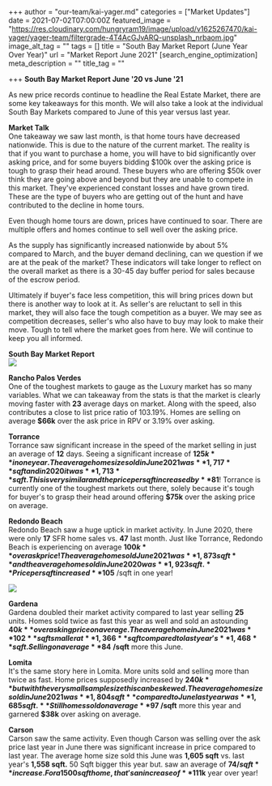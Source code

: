 +++
author = "our-team/kai-yager.md"
categories = ["Market Updates"]
date = 2021-07-02T07:00:00Z
featured_image = "https://res.cloudinary.com/hungryram19/image/upload/v1625267470/kai-yager/yager-team/filtergrade-4T4AcGJvARQ-unsplash_nrbaom.jpg"
image_alt_tag = ""
tags = []
title = "South Bay Market Report (June Year Over Year)"
url = "Market Report June 2021"
[search_engine_optimization]
meta_description = ""
title_tag = ""

+++
**South Bay Market Report June '20 vs June '21**  
  
As new price records continue to headline the Real Estate Market, there are some key takeaways for this month. We will also take a look at the individual South Bay Markets compared to June of this year versus last year.   
  
**Market Talk**  
One takeaway we saw last month, is that home tours have decreased nationwide. This is due to the nature of the current market. The reality is that if you want to purchase a home, you will have to bid significantly over asking price, and for some buyers bidding $100k over the asking price is tough to grasp their head around. These buyers who are offering $50k over think they are going above and beyond but they are unable to compete in this market. They've experienced constant losses and have grown tired. These are the type of buyers who are getting out of the hunt and have contributed to the decline in home tours.   
  
Even though home tours are down, prices have continued to soar. There are multiple offers and homes continue to sell well over the asking price.   
  
As the supply has significantly increased nationwide by about 5% compared to March, and the buyer demand declining, can we question if we are at the peak of the market? These indicators will take longer to reflect on the overall market as there is a 30-45 day buffer period for sales because of the escrow period.   
  
Ultimately if buyer's face less competition, this will bring prices down but there is another way to look at it. As seller's are reluctant to sell in this market, they will also face the tough competition as a buyer. We may see as competition decreases, seller's who also have to buy may look to make their move. Tough to tell where the market goes from here. We will continue to keep you all informed.   
  
  
**South Bay Market Report**  
![](https://res.cloudinary.com/hungryram19/image/upload/v1625267558/kai-yager/yager-team/Screen_Shot_2021-07-02_at_2.14.40_PM_kchph0.png)

**Rancho Palos Verdes**  
One of the toughest markets to gauge as the Luxury market has so many variables. What we can takeaway from the stats is that the market is clearly moving faster with **23** average days on market. Along with the speed, also contributes a close to list price ratio of 103.19%. Homes are selling on average **$66k** over the ask price in RPV or 3.19% over asking.   
  
  
**Torrance**  
Torrance saw significant increase in the speed of the market selling in just an average of **12** days. Seeing a significant increase of **$125k** in one year. The average home size sold in June 2021 was **1,717** sqft and in 2020 it was **1,713**sqft. This is very similar and the price per sqft increased by **$81**! Torrance is currently one of the toughest markets out there, solely because it's tough for buyer's to grasp their head around offering **$75k** over the asking price on average.   
  
  
**Redondo Beach**  
Redondo Beach saw a huge uptick in market activity. In June 2020, there were only **17** SFR home sales vs. **47** last month. Just like Torrance, Redondo Beach is experiencing on average **$100k** over ask price! The average home sold June 2021 was **1,873 sqft** and the average home sold in June 2020 was **1,923 sqft.**Price per sqft increased **$105** /sqft in one year!

![](https://res.cloudinary.com/hungryram19/image/upload/v1625267583/kai-yager/yager-team/Screen_Shot_2021-07-02_at_2.17.22_PM_mv9e9y.png)

**Gardena**  
Gardena doubled their market activity compared to last year selling **25** units. Homes sold twice as fast this year as well and sold an astounding **$40k** over asking price on average. The average home in June 2021 was **102** sqft smaller at **1,366** sqft compared to last year's **1,468** sqft. Selling on average **$84** **/sqft** more this June.   
  
**Lomita**  
It's the same story here in Lomita. More units sold and selling more than twice as fast. Home prices supposedly increased by **$240k** but with the very small sample size this can be skewed. The average home size sold in June 2021 was **1,804 sqft** compared to June last year was **1,685 sqft.** Still homes sold on average **$97 /sqft** more this year and garnered **$38k** over asking on average.   
  
**Carson**  
Carson saw the same activity. Even though Carson was selling over the ask price last year in June there was significant increase in price compared to last year. The average home size sold this June was **1,605 sqft** vs. last year's **1,558 sqft.** 50 Sqft bigger this year but. saw an average of **$74 /sqft** increase. For a 1500 sqft home, that's an increase of **$111k** year over year!
